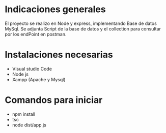# Indicaciones generales

El proyecto se realizo en Node y express, implementando Base de datos MySql.
Se adjunta Script de la base de datos y el collection para consultar por los endPoint en postman.

# Instalaciones necesarias

- Visual studio Code
- Node js
- Xampp (Apache y Mysql)

# Comandos para iniciar

- npm install
- tsc
- node dist/app.js
